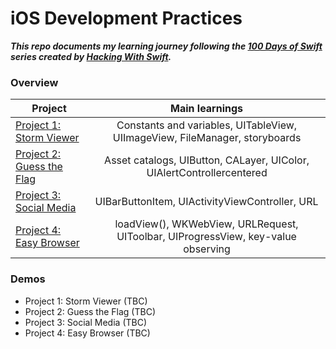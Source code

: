# iOS Development Practices

***This repo documents my learning journey following the [100 Days of Swift](https://www.hackingwithswift.com/read) series created by [Hacking With Swift](https://www.hackingwithswift.com/).***

### Overview

| Project    | Main learnings |
| ---------------- |:-------------:|
| [Project 1: Storm Viewer](https://www.hackingwithswift.com/read/1/overview) | Constants and variables, UITableView, UIImageView, FileManager, storyboards |
| [Project 2: Guess the Flag](https://www.hackingwithswift.com/read/2/overview) | Asset catalogs, UIButton, CALayer, UIColor, UIAlertControllercentered |
| [Project 3: Social Media](https://www.hackingwithswift.com/read/3/overview) | UIBarButtonItem, UIActivityViewController, URL |
| [Project 4: Easy Browser](https://www.hackingwithswift.com/read/4/overview) | loadView(), WKWebView, URLRequest, UIToolbar, UIProgressView, key-value observing |

### Demos

* Project 1: Storm Viewer (TBC)
* Project 2: Guess the Flag (TBC)
* Project 3: Social Media (TBC)
* Project 4: Easy Browser (TBC)
